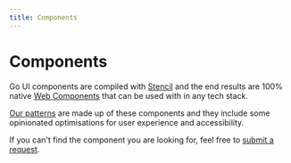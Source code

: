 ```yaml
---
title: Components
---
```


# Components

Go UI components are compiled with [Stencil](https://stenciljs.com) and the end results are 100% native [Web Components](/guides/web-components) that can be used with in any tech stack.

[Our patterns](/docs/patterns) are made up of these components and they include some opinionated optimisations for user experience and accessibility.

If you can't find the component you are looking for, feel free to [submit a request](https://github.com/getgoui/go-ui/issues/new?assignees=&labels=&template=feature_request.md&title=Component+request). 
